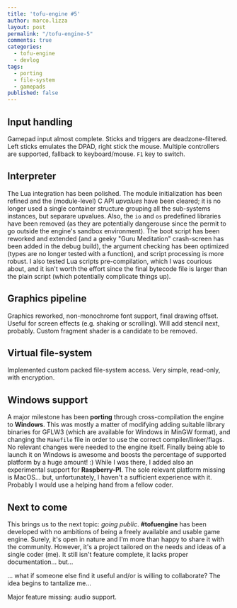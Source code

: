 ```yaml
---
title: 'tofu-engine #5'
author: marco.lizza
layout: post
permalink: "/tofu-engine-5"
comments: true
categories:
  - tofu-engine
  - devlog
tags:
  - porting
  - file-system
  - gamepads
published: false
---
```


## Input handling

Gamepad input almost complete. Sticks and triggers are deadzone-filtered. Left sticks emulates the DPAD, right stick the mouse. Multiple controllers are supported, fallback to keyboard/mouse. `F1` key to switch.

## Interpreter

The Lua integration has been polished. The module initialization has been refined and the (module-level) C API *upvalues* have been cleared; it is no longer used a single container structure grouping all the sub-systems instances, but separare upvalues. Also, the `io` and `os` predefined libraries have been removed (as they are potentially dangerouse since the permit to go outside the engine's sandbox environment). The boot script has been reworked and extended (and a geeky "Guru Meditation" crash-screen has been added in the debug build), the argument checking has been optimized (types are no longer tested with a function), and script processing is more robust. I also tested Lua scripts pre-compilation, which I was courious about, and it isn't worth the effort since the final bytecode file is larger than the plain script (which potentially complicate things up).

## Graphics pipeline

Graphics reworked, non-monochrome font support, final drawing offset. Useful for screen effects (e.g. shaking or scrolling). Will add stencil next, probably. Custom fragment shader is a candidate to be removed.

## Virtual file-system

Implemented custom packed file-system access. Very simple, read-only, with encryption.

## Windows support

A major milestone has been **porting** through cross-compilation the engine to **Windows**. This was mostly a matter of modifying adding suitable library binaries for GFLW3 (which are available for Windows in MinGW format), and changing the `Makefile` file in order to use the correct compiler/linker/flags. No relevant changes were needed to the engine itself. Finally being able to launch it on Windows is awesome and boosts the percentage of supported platform by a huge amount! :) While I was there, I added also an experimental support for **Raspberry-PI**. The sole relevant platform missing is MacOS... but, unfortunately, I haven't a sufficient experience with it. Probably I would use a helping hand from a fellow coder.

## Next to come

This brings us to the next topic: *going public*. **#tofuengine** has been developed with no ambitions of being a freely available and usable game engine. Surely, it's open in nature and I'm more than happy to share it with the community. However, it's a project tailored on the needs and ideas of a single coder (me). It still isn't feature complete, it lacks proper documentation... but...

... what if someone else find it useful and/or is willing to collaborate? The idea begins to tantalize me...

Major feature missing: audio support.
